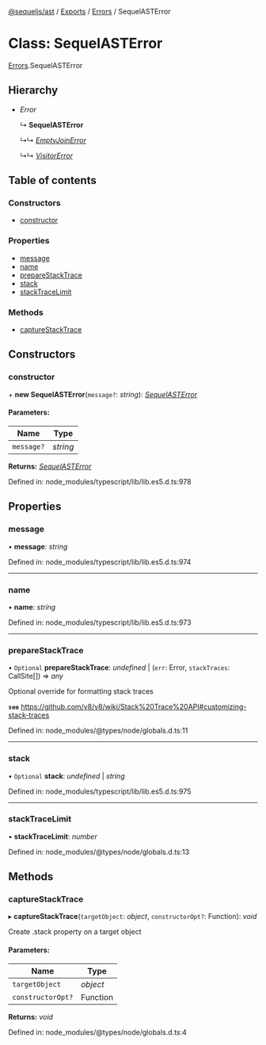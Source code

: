 [@sequeljs/ast](../README.md) / [Exports](../modules.md) /
[Errors](../modules/errors.md) / SequelASTError

# Class: SequelASTError

[Errors](../modules/errors.md).SequelASTError

## Hierarchy

- _Error_

  ↳ **SequelASTError**

  ↳↳ [_EmptyJoinError_](errors.emptyjoinerror.md)

  ↳↳ [_VisitorError_](errors.visitorerror.md)

## Table of contents

### Constructors

- [constructor](errors.sequelasterror.md#constructor)

### Properties

- [message](errors.sequelasterror.md#message)
- [name](errors.sequelasterror.md#name)
- [prepareStackTrace](errors.sequelasterror.md#preparestacktrace)
- [stack](errors.sequelasterror.md#stack)
- [stackTraceLimit](errors.sequelasterror.md#stacktracelimit)

### Methods

- [captureStackTrace](errors.sequelasterror.md#capturestacktrace)

## Constructors

### constructor

\+ **new SequelASTError**(`message?`: _string_):
[_SequelASTError_](errors.sequelasterror.md)

#### Parameters:

| Name       | Type     |
| ---------- | -------- |
| `message?` | _string_ |

**Returns:** [_SequelASTError_](errors.sequelasterror.md)

Defined in: node_modules/typescript/lib/lib.es5.d.ts:978

## Properties

### message

• **message**: _string_

Defined in: node_modules/typescript/lib/lib.es5.d.ts:974

---

### name

• **name**: _string_

Defined in: node_modules/typescript/lib/lib.es5.d.ts:973

---

### prepareStackTrace

• `Optional` **prepareStackTrace**: _undefined_ \| (`err`: Error, `stackTraces`:
CallSite[]) => _any_

Optional override for formatting stack traces

**`see`**
https://github.com/v8/v8/wiki/Stack%20Trace%20API#customizing-stack-traces

Defined in: node_modules/@types/node/globals.d.ts:11

---

### stack

• `Optional` **stack**: _undefined_ \| _string_

Defined in: node_modules/typescript/lib/lib.es5.d.ts:975

---

### stackTraceLimit

• **stackTraceLimit**: _number_

Defined in: node_modules/@types/node/globals.d.ts:13

## Methods

### captureStackTrace

▸ **captureStackTrace**(`targetObject`: _object_, `constructorOpt?`: Function):
_void_

Create .stack property on a target object

#### Parameters:

| Name              | Type     |
| ----------------- | -------- |
| `targetObject`    | _object_ |
| `constructorOpt?` | Function |

**Returns:** _void_

Defined in: node_modules/@types/node/globals.d.ts:4
